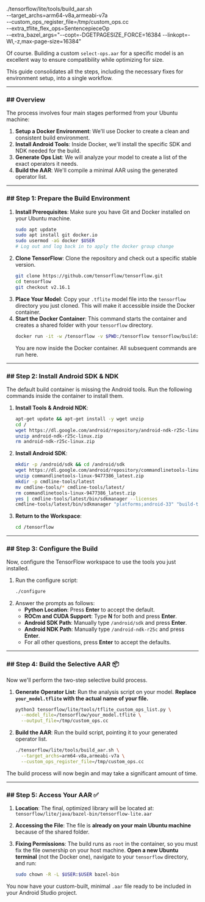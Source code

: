 
./tensorflow/lite/tools/build_aar.sh \
  --target_archs=arm64-v8a,armeabi-v7a \
  --custom_ops_register_file=/tmp/custom_ops.cc \
  --extra_tflite_flex_ops=SentencepieceOp \
  --extra_bazel_args="--copt=-DGETPAGESIZE_FORCE=16384 --linkopt=-Wl,-z,max-page-size=16384"
  
Of course. Building a custom `select-ops.aar` for a specific model is an excellent way to ensure compatibility while optimizing for size.

This guide consolidates all the steps, including the necessary fixes for environment setup, into a single workflow.

-----

### \#\# Overview

The process involves four main stages performed from your Ubuntu machine:

1.  **Setup a Docker Environment**: We'll use Docker to create a clean and consistent build environment.
2.  **Install Android Tools**: Inside Docker, we'll install the specific SDK and NDK needed for the build.
3.  **Generate Ops List**: We will analyze your model to create a list of the exact operators it needs.
4.  **Build the AAR**: We'll compile a minimal AAR using the generated operator list.

-----

### \#\# Step 1: Prepare the Build Environment

1.  **Install Prerequisites**: Make sure you have Git and Docker installed on your Ubuntu machine.
    ```bash
    sudo apt update
    sudo apt install git docker.io
    sudo usermod -aG docker $USER 
    # Log out and log back in to apply the docker group change
    ```
2.  **Clone TensorFlow**: Clone the repository and check out a specific stable version.
    ```bash
    git clone https://github.com/tensorflow/tensorflow.git
    cd tensorflow
    git checkout v2.16.1
    ```
3.  **Place Your Model**: Copy your `.tflite` model file into the `tensorflow` directory you just cloned. This will make it accessible inside the Docker container.
4.  **Start the Docker Container**: This command starts the container and creates a shared folder with your `tensorflow` directory.
    ```bash
    docker run -it -w /tensorflow -v $PWD:/tensorflow tensorflow/build:latest-python3.9
    ```
    You are now inside the Docker container. All subsequent commands are run here.

-----

### \#\# Step 2: Install Android SDK & NDK

The default build container is missing the Android tools. Run the following commands inside the container to install them.

1.  **Install Tools & Android NDK**:
    ```bash
    apt-get update && apt-get install -y wget unzip
    cd /
    wget https://dl.google.com/android/repository/android-ndk-r25c-linux.zip
    unzip android-ndk-r25c-linux.zip
    rm android-ndk-r25c-linux.zip
    ```
2.  **Install Android SDK**:
    ```bash
    mkdir -p /android/sdk && cd /android/sdk
    wget https://dl.google.com/android/repository/commandlinetools-linux-9477386_latest.zip
    unzip commandlinetools-linux-9477386_latest.zip
    mkdir -p cmdline-tools/latest
    mv cmdline-tools/* cmdline-tools/latest/
    rm commandlinetools-linux-9477386_latest.zip
    yes | cmdline-tools/latest/bin/sdkmanager --licenses
    cmdline-tools/latest/bin/sdkmanager "platforms;android-33" "build-tools;33.0.2" "platform-tools"
    ```
3.  **Return to the Workspace**:
    ```bash
    cd /tensorflow
    ```

-----

### \#\# Step 3: Configure the Build

Now, configure the TensorFlow workspace to use the tools you just installed.

1.  Run the configure script:
    ```bash
    ./configure
    ```
2.  Answer the prompts as follows:
      * **Python Location**: Press **Enter** to accept the default.
      * **ROCm and CUDA Support**: Type **N** for both and press **Enter**.
      * **Android SDK Path**: Manually type `/android/sdk` and press **Enter**.
      * **Android NDK Path**: Manually type `/android-ndk-r25c` and press **Enter**.
      * For all other questions, press **Enter** to accept the defaults.

-----

### \#\# Step 4: Build the Selective AAR 📦

Now we'll perform the two-step selective build process.

1.  **Generate Operator List**: Run the analysis script on your model. **Replace `your_model.tflite` with the actual name of your file.**
    ```bash
    python3 tensorflow/lite/tools/tflite_custom_ops_list.py \
      --model_file=/tensorflow/your_model.tflite \
      --output_file=/tmp/custom_ops.cc
    ```
2.  **Build the AAR**: Run the build script, pointing it to your generated operator list.
    ```bash
    ./tensorflow/lite/tools/build_aar.sh \
      --target_archs=arm64-v8a,armeabi-v7a \
      --custom_ops_register_file=/tmp/custom_ops.cc
    ```

The build process will now begin and may take a significant amount of time.

-----

### \#\# Step 5: Access Your AAR ✅

1.  **Location**: The final, optimized library will be located at:
    `tensorflow/lite/java/bazel-bin/tensorflow-lite.aar`

2.  **Accessing the File**: The file is **already on your main Ubuntu machine** because of the shared folder.

3.  **Fixing Permissions**: The build runs as `root` in the container, so you must fix the file ownership on your host machine. **Open a new Ubuntu terminal** (not the Docker one), navigate to your `tensorflow` directory, and run:

    ```bash
    sudo chown -R -L $USER:$USER bazel-bin
    ```

You now have your custom-built, minimal `.aar` file ready to be included in your Android Studio project.
